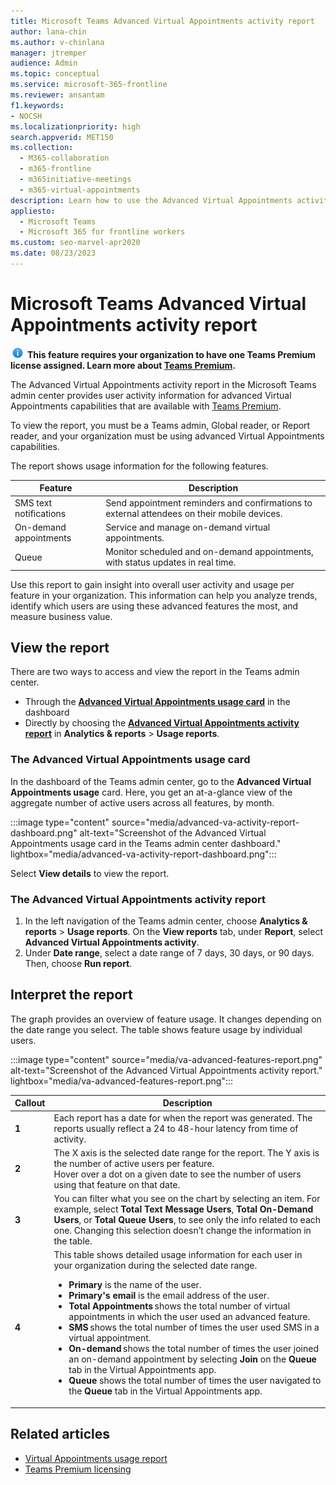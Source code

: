 ```yaml
---
title: Microsoft Teams Advanced Virtual Appointments activity report
author: lana-chin
ms.author: v-chinlana
manager: jtremper
audience: Admin
ms.topic: conceptual
ms.service: microsoft-365-frontline
ms.reviewer: ansantam
f1.keywords:
- NOCSH
ms.localizationpriority: high
search.appverid: MET150
ms.collection: 
  - M365-collaboration
  - m365-frontline
  - m365initiative-meetings
  - m365-virtual-appointments 
description: Learn how to use the Advanced Virtual Appointments activity report, which provides usage information for advanced Virtual Appointments capabilities that are available with Teams Premium.
appliesto: 
  - Microsoft Teams
  - Microsoft 365 for frontline workers
ms.custom: seo-marvel-apr2020
ms.date: 08/23/2023
---
```

# Microsoft Teams Advanced Virtual Appointments activity report

![Information icon](media/info.png) **This feature requires your organization to have one Teams Premium license assigned. Learn more about [Teams Premium](/microsoftteams/teams-add-on-licensing/licensing-enhance-teams).**

The Advanced Virtual Appointments activity report in the Microsoft Teams admin center provides user activity information for advanced Virtual Appointments capabilities that are available with [Teams Premium](/microsoftteams/teams-add-on-licensing/licensing-enhance-teams).

To view the report, you must be a Teams admin, Global reader, or Report reader, and your organization must be using advanced Virtual Appointments capabilities.

The report shows usage information for the following features.

|Feature |Description  |
|---------|---------|
|SMS text notifications|Send appointment reminders and confirmations to external attendees on their mobile devices.|
|On-demand appointments|Service and manage on-demand virtual appointments.|
|Queue|Monitor scheduled and on-demand appointments, with status updates in real time.|

Use this report to gain insight into overall user activity and usage per feature in your organization. This information can help you analyze trends, identify which users are using these advanced features the most, and measure business value.

## View the report

There are two ways to access and view the report in the Teams admin center.

- Through the [**Advanced Virtual Appointments usage card**](#the-advanced-virtual-appointments-usage-card) in the dashboard
- Directly by choosing the [**Advanced Virtual Appointments activity report**](#the-advanced-virtual-appointments-activity-report) in **Analytics & reports** > **Usage reports**.

### The Advanced Virtual Appointments usage card

In the dashboard of the Teams admin center, go to the **Advanced Virtual Appointments usage** card. Here, you get an at-a-glance view of the aggregate number of active users across all features, by month.

:::image type="content" source="media/advanced-va-activity-report-dashboard.png" alt-text="Screenshot of the Advanced Virtual Appointments usage card in the Teams admin center dashboard." lightbox="media/advanced-va-activity-report-dashboard.png":::

Select **View details** to view the report.

### The Advanced Virtual Appointments activity report

1. In the left navigation of the Teams admin center, choose **Analytics & reports** > **Usage reports**. On the **View reports** tab, under **Report**, select **Advanced Virtual Appointments activity**.
2. Under **Date range**, select a date range of 7 days, 30 days, or 90 days. Then, choose **Run report**.

## Interpret the report

The graph provides an overview of feature usage. It changes depending on the date range you select. The table shows feature usage by individual users.

:::image type="content" source="media/va-advanced-features-report.png" alt-text="Screenshot of the Advanced Virtual Appointments activity report." lightbox="media/va-advanced-features-report.png":::

|Callout |Description  |
|--------|-------------|
|**1**   |Each report has a date for when the report was generated. The reports usually reflect a 24 to 48-hour latency from time of activity. |
|**2**   |The X axis is the selected date range for the report. The Y axis is the number of active users per feature.<br>Hover over a dot on a given date to see the number of users using that feature on that date.|
|**3**   |You can filter what you see on the chart by selecting an item. For example, select **Total Text Message Users**, **Total On-Demand Users**, or **Total Queue Users**, to see only the info related to each one. Changing this selection doesn’t change the information in the table.|
|**4**   |This table shows detailed usage information for each user in your organization during the selected date range. <ul><li>**Primary** is the name of the user.</li><li>**Primary's email** is the email address of the user.</li><li>**Total Appointments** shows the total number of virtual appointments in which the user used an advanced feature.</li><li>**SMS** shows the total number of times the user used SMS in a virtual appointment.</li><li>**On-demand** shows the total number of times the user joined an on-demand appointment by selecting **Join** on the **Queue** tab in the Virtual Appointments app.</li><li>**Queue** shows the total number of times the user navigated to the **Queue** tab in the Virtual Appointments app.</li></ul>

## Related articles

- [Virtual Appointments usage report](virtual-appointments-usage-report.md)
- [Teams Premium licensing](/microsoftteams/teams-add-on-licensing/licensing-enhance-teams)